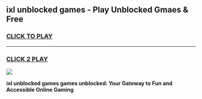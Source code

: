 
## ixl unblocked games - Play Unblocked Gmaes & Free
<h3>
<a href="https://premium.freeplayer.one?title=ixl_unblocked_games&ref=19F">CLICK TO PLAY</a></h3>
<hr>

<h3>
<a href="https://premium.freeplayer.one?title=ixl_unblocked_games&ref=19F">CLICK 2 PLAY</a>
  
</h3>

<a href="https://premium.freeplayer.one?title=ixl_unblocked_games&ref=19F/"><img src="https://clearcache.store/games.png"></a>


**ixl unblocked games games unblocked: Your Gateway to Fun and Accessible Online Gaming**
